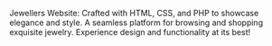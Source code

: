 Jewellers Website: Crafted with HTML, CSS, and PHP to showcase elegance and style. A seamless platform for browsing and shopping exquisite jewelry. Experience design and functionality at its best!
